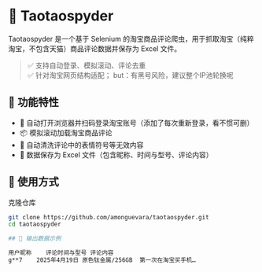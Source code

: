 # 🐍 Taotaospyder

Taotaospyder 是一个基于 Selenium 的淘宝商品评论爬虫，用于抓取淘宝（纯粹淘宝，不包含天猫）商品评论数据并保存为 Excel 文件。

> ✅ 支持自动登录、模拟滚动、评论去重  
> ✅ 针对淘宝网页结构适配；
> but：有黑号风险，建议整个IP池轮换呢  


## 🔧 功能特性

- 📌 自动打开浏览器并扫码登录淘宝账号（添加了每次重新登录，看不惯可删）
- 📦 模拟滚动加载淘宝商品评论
- 🧹 自动清洗评论中的表情符号等无效内容
- 💾 数据保存为 Excel 文件（包含昵称、时间与型号、评论内容）



## 🚀 使用方式
克隆仓库

```bash
git clone https://github.com/amonguevara/taotaospyder.git
cd taotaospyder

## 💼 输出数据示例

用户昵称	评论时间与型号	评论内容
g**7	2025年4月19日 原色钛金属/256GB	第一次在淘宝买手机…
